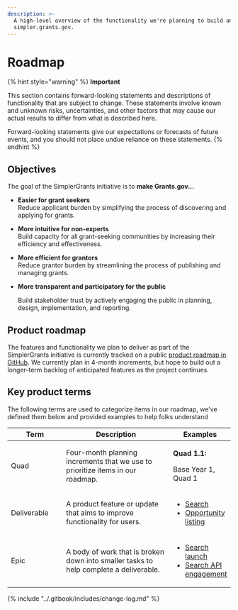 ```yaml
---
description: >-
  A high-level overview of the functionality we're planning to build and test on
  simpler.grants.gov.
---
```


# Roadmap

{% hint style="warning" %}
**Important**

This section contains forward-looking statements and descriptions of functionality that are subject to change. These statements involve known and unknown risks, uncertainties, and other factors that may cause our actual results to differ from what is described here.

Forward-looking statements give our expectations or forecasts of future events, and you should not place undue reliance on these statements.
{% endhint %}

## Objectives

The goal of the SimplerGrants initiative is to **make Grants.gov...**

* **Easier for grant seekers**\
  Reduce applicant burden by simplifying the process of discovering and applying for grants.
* **More intuitive for non-experts**\
  Build capacity for all grant-seeking communities by increasing their efficiency and effectiveness.
* **More efficient for grantors**\
  Reduce grantor burden by streamlining the process of publishing and managing grants.
*   **More transparent and participatory for the public**

    Build stakeholder trust by actively engaging the public in planning, design, implementation, and reporting.

## Product roadmap

The features and functionality we plan to deliver as part of the SimplerGrants initiative is currently tracked on a public [product roadmap in GitHub](https://github.com/orgs/HHS/projects/12/views/8). We currently plan in 4-month increments, but hope to build out a longer-term backlog of anticipated features as the project continues.

## Key product terms

The following terms are used to categorize items in our roadmap, we've defined them below and provided examples to help folks understand

<table><thead><tr><th width="139">Term</th><th width="395">Description</th><th>Examples</th></tr></thead><tbody><tr><td>Quad</td><td>Four-month planning increments that we use to prioritize items in our roadmap.</td><td><p><strong>Quad 1.1:</strong></p><p>Base Year 1, Quad 1</p></td></tr><tr><td>Deliverable</td><td>A product feature or update that aims to improve functionality for users.</td><td><ul><li><a href="https://github.com/HHS/simpler-grants-gov/issues/2200">Search</a></li><li><a href="https://github.com/HHS/simpler-grants-gov/issues/2203">Opportunity listing</a></li></ul></td></tr><tr><td>Epic</td><td>A body of work that is broken down into smaller tasks to help complete a deliverable.</td><td><ul><li><a href="https://github.com/HHS/simpler-grants-gov/issues/2368">Search launch</a></li><li><a href="https://github.com/HHS/simpler-grants-gov/issues/2719">Search API engagement</a></li></ul></td></tr></tbody></table>



{% include "../.gitbook/includes/change-log.md" %}

